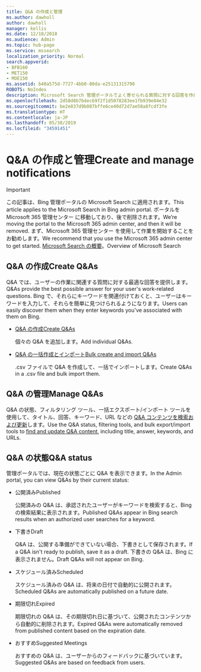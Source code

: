 ```yaml
---
title: Q&A の作成と管理
ms.author: dawholl
author: dawholl
manager: kellis
ms.date: 12/18/2018
ms.audience: Admin
ms.topic: hub-page
ms.service: mssearch
localization_priority: Normal
search.appverid:
- BFB160
- MET150
- MOE150
ms.assetid: b40a575d-7727-4bb0-80da-e25131315790
ROBOTS: NoIndex
description: Microsoft Search 管理ポータルでよく寄せられる質問に対する回答を作成するすべての方法の概要
ms.openlocfilehash: 2d58d8b7bdec69f2f1d5078283ee1fb939e84e32
ms.sourcegitcommit: be2e837d9b087bffe6ce40d72d7ae58a8fcdf3fe
ms.translationtype: HT
ms.contentlocale: ja-JP
ms.lasthandoff: 05/30/2019
ms.locfileid: "34591451"
---
```

# <a name="create-and-manage-qas"></a><span data-ttu-id="74957-103">Q&A の作成と管理</span><span class="sxs-lookup"><span data-stu-id="74957-103">Create and manage notifications</span></span>

> [!IMPORTANT]
> <span data-ttu-id="74957-104">この記事は、Bing 管理ポータルの Microsoft Search に適用されます。</span><span class="sxs-lookup"><span data-stu-id="74957-104">This article applies to the Microsoft Search in Bing admin portal.</span></span> <span data-ttu-id="74957-105">ポータルを Microsoft 365 管理センター に移動しており、後で削除されます。</span><span class="sxs-lookup"><span data-stu-id="74957-105">We’re moving the portal to the Microsoft 365 admin center, and then it will be removed.</span></span> <span data-ttu-id="74957-106">まず、Microsoft 365 管理センター を使用して作業を開始することをお勧めします。</span><span class="sxs-lookup"><span data-stu-id="74957-106">We recommend that you use the Microsoft 365 admin center to get started.</span></span> <span data-ttu-id="74957-107">[Microsoft Search の概要](overview-microsoft-search.md)。</span><span class="sxs-lookup"><span data-stu-id="74957-107">Overview of Microsoft Search</span></span>
    
## <a name="create-qas"></a><span data-ttu-id="74957-108">Q&A の作成</span><span class="sxs-lookup"><span data-stu-id="74957-108">Create Q&As</span></span>

<span data-ttu-id="74957-109">Q&A では、ユーザーの作業に関連する質問に対する最適な回答を提供します。</span><span class="sxs-lookup"><span data-stu-id="74957-109">Q&As provide the best possible answer for your user's work-related questions.</span></span> <span data-ttu-id="74957-110">Bing で、それらにキーワードを関連付けておくと、ユーザーはキーワードを入力して、それらを簡単に見つけられるようになります。</span><span class="sxs-lookup"><span data-stu-id="74957-110">Users can easily discover them when they enter keywords you've associated with them on Bing.</span></span>
  
- [<span data-ttu-id="74957-111">Q&A の作成</span><span class="sxs-lookup"><span data-stu-id="74957-111">Create Q&As</span></span>](create-qas.md)
    
    <span data-ttu-id="74957-112">個々の Q&A を追加します。</span><span class="sxs-lookup"><span data-stu-id="74957-112">Add individual Q&As.</span></span>
    
- [<span data-ttu-id="74957-113">Q&A の一括作成とインポート</span><span class="sxs-lookup"><span data-stu-id="74957-113">Bulk create and import Q&As</span></span>](bulk-create-qas.md)
    
    <span data-ttu-id="74957-114">.csv ファイルで Q&A を作成して、一括でインポートします。</span><span class="sxs-lookup"><span data-stu-id="74957-114">Create Q&As in a .csv file and bulk import them.</span></span>
    
## <a name="manage-qas"></a><span data-ttu-id="74957-115">Q&A の管理</span><span class="sxs-lookup"><span data-stu-id="74957-115">Manage Q&As</span></span>

<span data-ttu-id="74957-116">Q&A の状態、フィルタリング ツール、一括エクスポート/インポート ツールを使用して、タイトル、回答、キーワード、URL などの [Q&A コンテンツを検索および更新](manage-qas.md)します。</span><span class="sxs-lookup"><span data-stu-id="74957-116">Use the Q&A status, filtering tools, and bulk export/import tools to [find and update Q&A content](manage-qas.md), including title, answer, keywords, and URLs.</span></span>
  
## <a name="qa-status"></a><span data-ttu-id="74957-117">Q&A の状態</span><span class="sxs-lookup"><span data-stu-id="74957-117">Q&A status</span></span>

<span data-ttu-id="74957-118">管理ポータルでは、現在の状態ごとに Q&A を表示できます。</span><span class="sxs-lookup"><span data-stu-id="74957-118">In the Admin portal, you can view Q&As by their current status:</span></span>
  
- <span data-ttu-id="74957-119">公開済み</span><span class="sxs-lookup"><span data-stu-id="74957-119">Published</span></span>
    
    <span data-ttu-id="74957-120">公開済みの Q&A は、承認されたユーザーがキーワードを検索すると、Bing の検索結果に表示されます。</span><span class="sxs-lookup"><span data-stu-id="74957-120">Published Q&As appear in Bing search results when an authorized user searches for a keyword.</span></span>
    
- <span data-ttu-id="74957-121">下書き</span><span class="sxs-lookup"><span data-stu-id="74957-121">Draft</span></span>
    
    <span data-ttu-id="74957-122">Q&A は、公開する準備ができていない場合、下書きとして保存されます。</span><span class="sxs-lookup"><span data-stu-id="74957-122">If a Q&A isn't ready to publish, save it as a draft.</span></span> <span data-ttu-id="74957-123">下書きの Q&A は、Bing に表示されません。</span><span class="sxs-lookup"><span data-stu-id="74957-123">Draft Q&As will not appear on Bing.</span></span>
    
- <span data-ttu-id="74957-124">スケジュール済み</span><span class="sxs-lookup"><span data-stu-id="74957-124">Scheduled</span></span>
    
    <span data-ttu-id="74957-125">スケジュール済みの Q&A は、将来の日付で自動的に公開されます。</span><span class="sxs-lookup"><span data-stu-id="74957-125">Scheduled Q&As are automatically published on a future date.</span></span>
    
- <span data-ttu-id="74957-126">期限切れ</span><span class="sxs-lookup"><span data-stu-id="74957-126">Expired</span></span>
    
    <span data-ttu-id="74957-127">期限切れの Q&A は、その期限切れ日に基づいて、公開されたコンテンツから自動的に削除されます。</span><span class="sxs-lookup"><span data-stu-id="74957-127">Expired Q&As were automatically removed from published content based on the expiration date.</span></span>
    
- <span data-ttu-id="74957-128">おすすめ</span><span class="sxs-lookup"><span data-stu-id="74957-128">Suggested Meetings</span></span>
    
    <span data-ttu-id="74957-129">おすすめの Q&A は、ユーザーからのフィードバックに基づいています。</span><span class="sxs-lookup"><span data-stu-id="74957-129">Suggested Q&As are based on feedback from users.</span></span>

  

